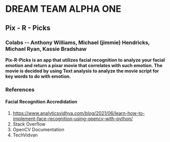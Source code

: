 # DREAM TEAM ALPHA ONE

## Pix - R - Picks

### Colabs -- Anthony Williams, Michael (jimmie) Hendricks, Michael Ryan, Kassie Bradshaw

**Pix-R-Picks is an app that utilizes facial recognition to analyze your facial emotion and return a pixar movie that correlates with such emotion. The movie is decided by using Text analysis to analyze the movie script for key words to do with emotion.**


### References 
#### Facial Recognition Accredidation
1. https://www.analyticsvidhya.com/blog/2021/06/learn-how-to-implement-face-recognition-using-opencv-with-python/
2. Stack Overflow
3. OpenCV Documentation
4. TechVidvan
